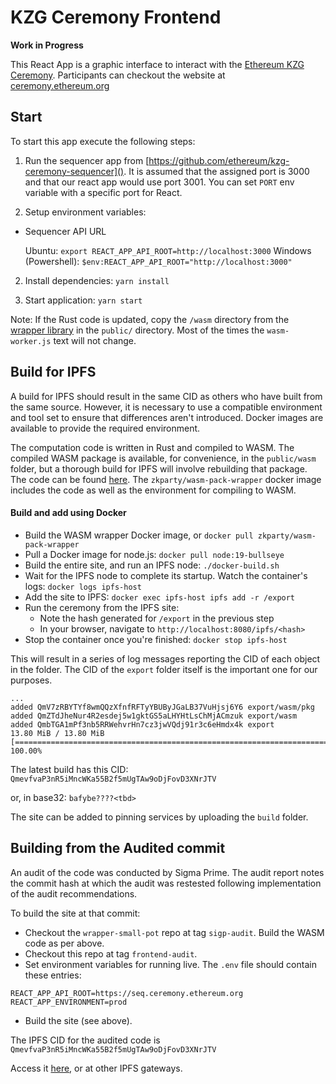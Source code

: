 # KZG Ceremony Frontend

**Work in Progress**

This React App is a graphic interface to interact with the [Ethereum KZG Ceremony](https://github.com/ethereum/kzg-ceremony). Participants can checkout the website at [ceremony.ethereum.org](https://ceremony.ethereum.org)

## Start

To start this app execute the following steps:

1. Run the sequencer app from [https://github.com/ethereum/kzg-ceremony-sequencer](). It is assumed that the assigned port is 3000 and that our react app would use port 3001. You can set `PORT` env variable with a specific port for React.

1. Setup environment variables:

- Sequencer API URL

    Ubuntu: `export REACT_APP_API_ROOT=http://localhost:3000`
    Windows (Powershell): ` $env:REACT_APP_API_ROOT="http://localhost:3000" `

2. Install dependencies: `yarn install`

4. Start application: `yarn start`


Note: If the Rust code is updated, copy the `/wasm` directory from the [wrapper library](https://github.com/zkparty/wrapper-small-pot) in the `public/` directory. Most of the times the `wasm-worker.js` text will not change.

## Build for IPFS

A build for IPFS should result in the same CID as others who have built from the same source. However, it is necessary to use a compatible environment and tool set to ensure that differences aren't introduced. Docker images are available to provide the required environment. 

The computation code is written in Rust and compiled to WASM. The compiled WASM package is available, for convenience, in the `public/wasm` folder, but a thorough build for IPFS will involve rebuilding that package. The code can be found [here](https://github.com/zkparty/wrapper-small-pot). The `zkparty/wasm-pack-wrapper` docker image includes the code as well as the environment for compiling to WASM.

#### Build and add using Docker

* Build the WASM wrapper Docker image, or `docker pull zkparty/wasm-pack-wrapper`
* Pull a Docker image for node.js: `docker pull node:19-bullseye`
* Build the entire site, and run an IPFS node: `./docker-build.sh` 
* Wait for the IPFS node to complete its startup. Watch the container's logs: `docker logs ipfs-host`
* Add the site to IPFS: `docker exec ipfs-host ipfs add -r /export`
* Run the ceremony from the IPFS site:
  * Note the hash generated for `/export` in the previous step
  * In your browser, navigate to `http://localhost:8080/ipfs/<hash>`
* Stop the container once you're finished: `docker stop ipfs-host`

This will result in a series of log messages reporting the CID of each object in the folder. The CID of the `export` folder itself is the important one for our purposes.

```
...
added QmV7zRBYTYf8wmQQzXfnfRFTyYBUByJGaLB37VuHjsj6Y6 export/wasm/pkg
added QmZTdJheNur4R2esdej5w1gktGS5aLHYHtLsChMjACmzuk export/wasm
added QmbTGA1mPf3nb5RRWehvrHn7cz3jwVQdj91r3c6eHmdx4k export
13.80 MiB / 13.80 MiB [=======================================================================================] 100.00%
```

The latest build has this CID: `QmevfvaP3nR5iMncWKa55B2f5mUgTAw9oDjFovD3XNrJTV`

or, in base32: `bafybe????<tbd>`

The site can be added to pinning services by uploading the `build` folder.

## Building from the Audited commit

An audit of the code was conducted by Sigma Prime. The audit report notes the commit hash at which the audit was restested following implementation of the audit recommendations. 

To build the site at that commit:

* Checkout the `wrapper-small-pot` repo at tag `sigp-audit`. Build the WASM code as per above.
* Checkout this repo at tag `frontend-audit`. 
* Set environment variables for running live. The `.env` file should contain these entries:
```
REACT_APP_API_ROOT=https://seq.ceremony.ethereum.org
REACT_APP_ENVIRONMENT=prod
``` 
* Build the site (see above).

The IPFS CID for the audited code is `QmevfvaP3nR5iMncWKa55B2f5mUgTAw9oDjFovD3XNrJTV`

Access it [here](https://ceremony-ipfs.efprivacyscaling.org/ipfs/QmevfvaP3nR5iMncWKa55B2f5mUgTAw9oDjFovD3XNrJTV), or at other IPFS gateways.



